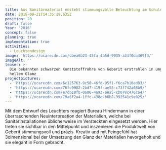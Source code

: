 ```yaml
---
title: Aus Sanitärmaterial ensteht stimmungsvolle Beleuchtung im Schulungsraum
date: 2018-09-21T14:35:19.635Z
position: 20
draft: false
Year: '2016'
concept: false
planning: true
implementation: true
activities:
  - Leuchtendesign
image: 'https://ucarecdn.com/cbea6b23-45fa-4b5d-9935-a34f0da469f4/'
imageAlt: ''
teaser: >-
  Die bekannten schwarzen Kunststoffrohre von Geberit erstrahlen in ungewohnt
  hellem Glanz
projectpictures:
  - 'https://ucarecdn.com/6c125763-9c50-46fd-95f1-f6ca7b16ed83/'
  - 'https://ucarecdn.com/76fc9982-2bd7-419f-ae58-c73f742a08b9/'
  - 'https://ucarecdn.com/e7db10fb-0606-4693-aea5-cb078c476c64/'
  - 'https://ucarecdn.com/79a6f2a4-1ffc-438e-b8b8-392541c9e025/'
---
```

Mit dem Entwurf des Leuchters reagiert Bureau Hindermann in einer überraschenden Neuinterpreation der Materialien, welche bei Sanitärinstallationen üblicherweise im Versteckten eingesetzt werden. Hier treten sie sichtbar in den Mittelpunkt und inszenieren die Produktwelt von Geberit stimmungsvoll und präzis. Kreativ und mit Feingefühl hat 3dimensional bei der Umsetzung den Glanz der Materialien hevorgeholt und sie elegant in Form gebracht.
